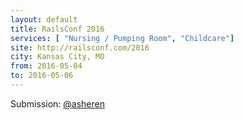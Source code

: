 ```yaml
---
layout: default
title: RailsConf 2016
services: [ "Nursing / Pumping Room", "Childcare"]
site: http://railsconf.com/2016
city: Kansas City, MO
from: 2016-05-04
to: 2016-05-06
---
```


Submission: [@asheren](https://github.com/asheren)

